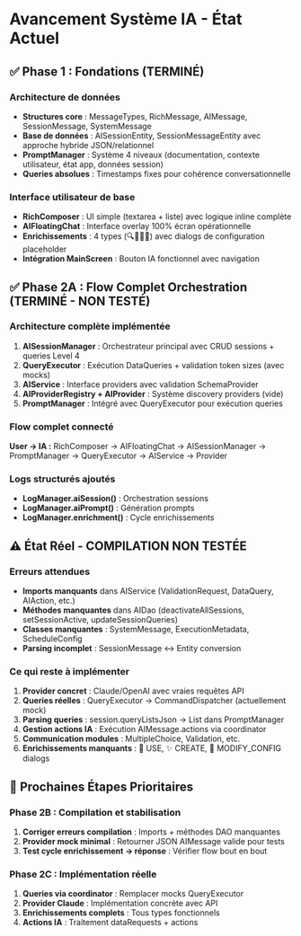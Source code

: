 # Avancement Système IA - État Actuel

## ✅ Phase 1 : Fondations (TERMINÉ)

### Architecture de données
- **Structures core** : MessageTypes, RichMessage, AIMessage, SessionMessage, SystemMessage
- **Base de données** : AISessionEntity, SessionMessageEntity avec approche hybride JSON/relationnel
- **PromptManager** : Système 4 niveaux (documentation, contexte utilisateur, état app, données session)
- **Queries absolues** : Timestamps fixes pour cohérence conversationnelle

### Interface utilisateur de base
- **RichComposer** : UI simple (textarea + liste) avec logique inline complète
- **AIFloatingChat** : Interface overlay 100% écran opérationnelle
- **Enrichissements** : 4 types (🔍📝✨🔧) avec dialogs de configuration placeholder
- **Intégration MainScreen** : Bouton IA fonctionnel avec navigation

## ✅ Phase 2A : Flow Complet Orchestration (TERMINÉ - NON TESTÉ)

### Architecture complète implémentée
1. **AISessionManager** : Orchestrateur principal avec CRUD sessions + queries Level 4
2. **QueryExecutor** : Exécution DataQueries + validation token sizes (avec mocks)
3. **AIService** : Interface providers avec validation SchemaProvider
4. **AIProviderRegistry + AIProvider** : Système discovery providers (vide)
5. **PromptManager** : Intégré avec QueryExecutor pour exécution queries

### Flow complet connecté
**User → IA :** RichComposer → AIFloatingChat → AISessionManager → PromptManager → QueryExecutor → AIService → Provider

### Logs structurés ajoutés
- **LogManager.aiSession()** : Orchestration sessions
- **LogManager.aiPrompt()** : Génération prompts
- **LogManager.enrichment()** : Cycle enrichissements

## ⚠️ État Réel - COMPILATION NON TESTÉE

### Erreurs attendues
- **Imports manquants** dans AIService (ValidationRequest, DataQuery, AIAction, etc.)
- **Méthodes manquantes** dans AIDao (deactivateAllSessions, setSessionActive, updateSessionQueries)
- **Classes manquantes** : SystemMessage, ExecutionMetadata, ScheduleConfig
- **Parsing incomplet** : SessionMessage ↔ Entity conversion

### Ce qui reste à implémenter
1. **Provider concret** : Claude/OpenAI avec vraies requêtes API
2. **Queries réelles** : QueryExecutor → CommandDispatcher (actuellement mock)
3. **Parsing queries** : session.queryListsJson → List<DataQuery> dans PromptManager
4. **Gestion actions IA** : Exécution AIMessage.actions via coordinator
5. **Communication modules** : MultipleChoice, Validation, etc.
6. **Enrichissements manquants** : 📝 USE, ✨ CREATE, 🔧 MODIFY_CONFIG dialogs

## 🎯 Prochaines Étapes Prioritaires

### Phase 2B : Compilation et stabilisation
1. **Corriger erreurs compilation** : Imports + méthodes DAO manquantes
2. **Provider mock minimal** : Retourner JSON AIMessage valide pour tests
3. **Test cycle enrichissement → réponse** : Vérifier flow bout en bout

### Phase 2C : Implémentation réelle
1. **Queries via coordinator** : Remplacer mocks QueryExecutor
2. **Provider Claude** : Implémentation concrète avec API
3. **Enrichissements complets** : Tous types fonctionnels
4. **Actions IA** : Traitement dataRequests + actions
